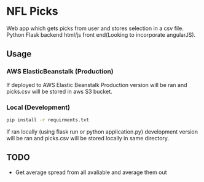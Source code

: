 # NFL Picks
Web app which gets picks from user and stores selection in a csv file. Python Flask backend html/js front end(Looking to incorporate angularJS).

## Usage
### AWS ElasticBeanstalk (Production)
If deployed to AWS Elastic Beanstalk Production version will be ran and picks.csv will be stored in aws S3 bucket.

### Local (Development)
```bash
pip install -r requirments.txt
```
If ran locally (using flask run or python application.py) development version will be ran and picks.csv will be stored locally in same directory.

## TODO
- Get average spread from all avaliable and average them out

